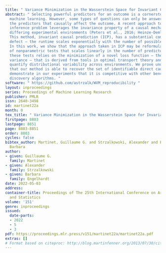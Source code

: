 ```yaml
---
title: " Variance Minimization in the Wasserstein Space for Invariant Causal Prediction "
abstract: " Selecting powerful predictors for an outcome is a cornerstone task for
  machine learning. However, some types of questions can only be answered by identifying
  the predictors that causally affect the outcome. A recent approach to this causal
  inference problem leverages the invariance property of a causal mechanism across
  differing experimental environments (Peters et al., 2016; Heinze-Deml et al., 2018).
  This method, invariant causal prediction (ICP), has a substantial computational
  defect – the runtime scales exponentially with the number of possible causal variables.
  In this work, we show that the approach taken in ICP may be reformulated as a series
  of nonparametric tests that scales linearly in the number of predictors. Each of
  these tests relies on the minimization of a novel loss function – the Wasserstein
  variance – that is derived from tools in optimal transport theory and is used to
  quantify distributional variability across environments. We prove under mild assumptions
  that our method is able to recover the set of identifiable direct causes, and we
  demonstrate in our experiments that it is competitive with other benchmark causal
  discovery algorithms. "
software: " https://github.com/astrzalk/WVM_reproducibility "
layout: inproceedings
series: Proceedings of Machine Learning Research
publisher: PMLR
issn: 2640-3498
id: martinet22a
month: 0
tex_title: " Variance Minimization in the Wasserstein Space for Invariant Causal Prediction "
firstpage: 8803
lastpage: 8851
page: 8803-8851
order: 8803
cycles: false
bibtex_author: Martinet, Guillaume G. and Strzalkowski, Alexander and Engelhardt,
  Barbara
author:
- given: Guillaume G.
  family: Martinet
- given: Alexander
  family: Strzalkowski
- given: Barbara
  family: Engelhardt
date: 2022-05-03
address:
container-title: Proceedings of The 25th International Conference on Artificial Intelligence
  and Statistics
volume: '151'
genre: inproceedings
issued:
  date-parts:
  - 2022
  - 5
  - 3
pdf: https://proceedings.mlr.press/v151/martinet22a/martinet22a.pdf
extras: []
# Format based on citeproc: http://blog.martinfenner.org/2013/07/30/citeproc-yaml-for-bibliographies/
---
```

